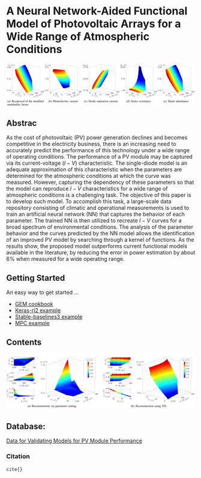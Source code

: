 # A Neural Network-Aided Functional Model of Photovoltaic Arrays for a Wide Range of Atmospheric Conditions

![Parameters dependency over a wide operating range for PV module](https://github.com/DIE-UTFSM-AA/A-Neural-Network-Aided-Functional-Model-of-PVArrays-for-a-Wide-Range-of-Atmospheric-Conditions/blob/main/FIgs/fig2.png)


## Abstrac
As the cost of photovoltaic (PV) power generation declines and becomes competitive in the electricity business, there is an increasing need to accurately predict the performance of this technology under a wide range of operating conditions. The performance of a PV module may be captured via its current-voltage ($\textit{I}-\textit{V}$) characteristic. The single-diode model is an adequate  approximation of this characteristic when the parameters are determined for the atmospheric conditions at which the curve was measured. However, capturing the dependency of these parameters so that the model can reproduce $\textit{I}-\textit{V}$ characteristics for a wide range of atmospheric conditions is a challenging task. The objective of this paper is to develop such model. To accomplish this task, a large-scale data repository consisting of climatic and operational measurements is used to train an artificial neural network (NN) that captures the behavior of each parameter. The trained NN is then utilized to recreate $\textit{I}-\textit{V}$ curves for a broad spectrum of environmental conditions. The analysis of the parameter behavior and the curves predicted by the NN model allows the identification of an improved PV model by searching through a kernel of functions. As the results show, the proposed model outperforms current functional models available in the literature, by reducing the error in power estimation by about 6\% when measured for a wide operating range.


## Getting Started
An easy way to get started ...

* [GEM cookbook](https://colab.research.google.com/github/upb-lea/gym-electric-motor/blob/master//examples/environment_features/GEM_cookbook.ipynb)
* [Keras-rl2 example](https://colab.research.google.com/github/upb-lea/gym-electric-motor/blob/master/examples/reinforcement_learning_controllers/keras_rl2_dqn_disc_pmsm_example.ipynb)
* [Stable-baselines3 example](https://colab.research.google.com/github/upb-lea/gym-electric-motor/blob/master/examples/reinforcement_learning_controllers/stable_baselines3_dqn_disc_pmsm_example.ipynb)
* [MPC  example](https://colab.research.google.com/github/upb-lea/gym-electric-motor/blob/master/examples/model_predictive_controllers/pmsm_mpc_dq_current_control.ipynb)


## Contents

![Reconstruction of the behavior of the reciprocal of the modified nonideality factor over a wide range of operating conditions for PV module](https://github.com/DIE-UTFSM-AA/A-Neural-Network-Aided-Functional-Model-of-PVArrays-for-a-Wide-Range-of-Atmospheric-Conditions/blob/main/FIgs/fig1.png)






## Database:
[Data for Validating Models for PV Module Performance](https://datahub.duramat.org/dataset/data-for-validating-models-for-pv-module-performance)






### Citation
    cite{}
    
